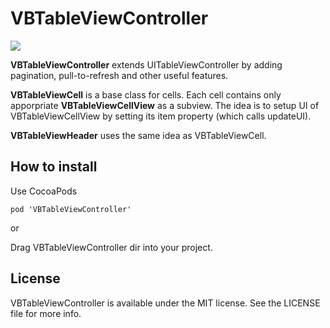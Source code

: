 VBTableViewController
===========
[![](https://img.shields.io/cocoapods/v/VBTableViewController.svg)]()

<b>VBTableViewController</b> extends UITableViewController by adding pagination, pull-to-refresh and other useful features.

<b>VBTableViewCell</b> is a base class for cells. Each cell contains only apporpriate <b>VBTableViewCellView</b> as a subview. 
The idea is to setup UI of VBTableViewCellView by setting its item property (which calls updateUI).

<b>VBTableViewHeader</b> uses the same idea as VBTableViewCell.

## How to install
Use CocoaPods

    pod 'VBTableViewController'

or

Drag VBTableViewController dir into your project.

## License
VBTableViewController is available under the MIT license. See the LICENSE file for more info.
